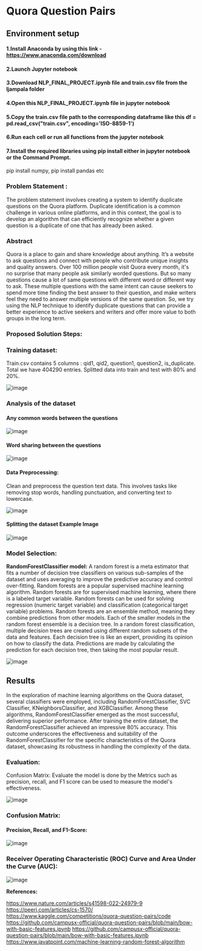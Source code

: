 
# Quora Question Pairs

## Environment setup

#### 1.Install Anaconda by using this link - https://www.anaconda.com/download
#### 2.Launch Jupyter notebook
#### 3.Download NLP_FINAL_PROJECT.ipynb file and train.csv file from the ljampala folder
#### 4.Open this NLP_FINAL_PROJECT.ipynb file in jupyter notebook
#### 5.Copy the train.csv file path to the corresponding dataframe like this df = pd.read_csv("train.csv", encoding='ISO-8859-1')
#### 6.Run each cell or run all functions from the jupyter notebook
#### 7.Install the required libraries using pip install either in jupyter notebook or the Command Prompt.
pip install numpy, pip install pandas etc
### Problem Statement :
The problem statement involves creating a system to identify duplicate questions on the Quora platform. Duplicate identification is a common challenge in various online platforms, and in this context, the goal is to develop an algorithm  that can efficiently recognize whether a given question is a duplicate of one that has already been asked.

### Abstract
Quora is a place to gain and share knowledge about anything. It’s a website to ask questions and connect with people who contribute unique insights and quality answers. Over 100 million people visit Quora every month, it's no surprise that many people ask similarly worded questions. But so many questions cause a lot of same questions with different word or different way to ask. These multiple questions with the same intent can cause seekers to spend more time finding the best answer to their question, and make writers feel they need to answer multiple versions of the same question. So, we try using the NLP technique to identify duplicate questions that can provide a better experience to active seekers and writers and offer more value to both groups in the long term.


### Proposed Solution Steps:

### Training dataset:
Train.csv contains 5 columns : qid1, qid2, question1, question2, is_duplicate. Total we have 404290 entries. Splitted data into train and test with 80% and 20%.

![image](https://github.com/ChengHao1211/NLE_project/assets/144284576/8402d08d-71e4-4f27-baf2-5391c528cd73)

### Analysis of the dataset
#### Any common words between the questions
![image](https://github.com/ChengHao1211/NLE_project/assets/144284576/e94dc117-e328-408e-bf73-f6281014af45)

#### Word sharing between the questions
![image](https://github.com/ChengHao1211/NLE_project/assets/144284576/5b1c8a75-f65d-48ce-94af-752941d3013a)

#### Data Preprocessing:
Clean and preprocess the question text data. This involves tasks like removing stop words, handling punctuation, and converting text to lowercase.

![image](https://github.com/ChengHao1211/NLE_project/assets/144284576/69569006-bca9-49e7-a172-0c65a65f00bd)

#### Splitting the dataset Example Image
![image](https://github.com/ChengHao1211/NLE_project/assets/144284576/c823e264-9597-4219-9ecf-48b288aa43ec)

### Model Selection:

**RandomForestClassifier model:**
A random forest is a meta estimator that fits a number of decision tree classifiers on various sub-samples of the dataset and uses averaging to improve the predictive accuracy and control over-fitting. 
Random forests are a popular supervised machine learning algorithm. Random forests are for supervised machine learning, where there is a labeled target variable.
Random forests can be used for solving regression (numeric target variable) and classification (categorical target variable) problems.
Random forests are an ensemble method, meaning they combine predictions from other models.
Each of the smaller models in the random forest ensemble is a decision tree. 
In a random forest classification, multiple decision trees are created using different random subsets of the data and features. Each decision tree is like an expert, providing its opinion on how to classify the data. Predictions are made by calculating the prediction for each decision tree, then taking the most popular result. 

![image](https://github.com/ChengHao1211/NLE_project/assets/144284576/d5753e27-7042-485d-a586-cd5a3fd0acd6)

## Results
In the exploration of machine learning algorithms on the Quora dataset, several classifiers were employed, including RandomForestClassifier, SVC Classifier, KNeighborsClassifier, and XGBClassifier. Among these algorithms, RandomForestClassifier emerged as the most successful, delivering superior performance. After training the entire dataset, the RandomForestClassifier achieved an impressive 80% accuracy. This outcome underscores the effectiveness and suitability of the RandomForestClassifier for the specific characteristics of the Quora dataset, showcasing its robustness in handling the complexity of the data.
### Evaluation:
Confusion Matrix:
Evaluate the model is done by the Metrics such as precision, recall, and F1 score can be used to measure the model's effectiveness.

![image](https://github.com/ChengHao1211/NLE_project/assets/144284576/6654edb1-87b5-4348-b918-cbdf44f20acb)

### Confusion Matrix:
#### Precision, Recall, and F1-Score:
![image](https://github.com/ChengHao1211/NLE_project/assets/144284576/3080328f-a530-4b11-9196-14e41adc5827)

### Receiver Operating Characteristic (ROC) Curve and Area Under the Curve (AUC):
![image](https://github.com/ChengHao1211/NLE_project/assets/144284576/e9fbdbf9-a0cd-461f-a3fb-5bd264d348e9)

**References:**

https://www.nature.com/articles/s41598-022-24979-9
https://peerj.com/articles/cs-1570/
https://www.kaggle.com/competitions/quora-question-pairs/code
https://github.com/campusx-official/quora-question-pairs/blob/main/bow-with-basic-features.ipynb
https://github.com/campusx-official/quora-question-pairs/blob/main/bow-with-basic-features.ipynb
https://www.javatpoint.com/machine-learning-random-forest-algorithm

